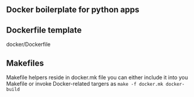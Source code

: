 Docker boilerplate for python apps
----------------------------------

Dockerfile template
-------------------

docker/Dockerfile


Makefiles
---------

Makefile helpers reside in docker.mk file you can either include it into you Makefile
or invoke Docker-related targers as `make -f docker.mk docker-build`

